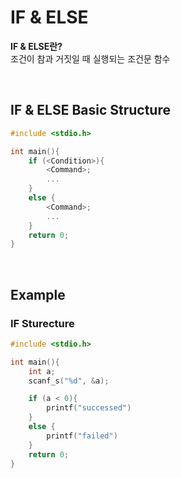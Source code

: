 # IF & ELSE
**IF & ELSE란?** <br>
조건이 참과 거짓일 때 실행되는 조건문 함수

<br>

## IF & ELSE Basic Structure
```c
#include <stdio.h>

int main(){
    if (<Condition>){
        <Command>;
        ...
    }
    else {
        <Command>;
        ...
    }
    return 0;
}
```

<br>

## Example
### IF Sturecture
```c
#include <stdio.h>

int main(){
    int a;
    scanf_s("%d", &a);

    if (a < 0){
        printf("successed")
    }
    else {
        printf("failed")
    }
    return 0;
}
```
